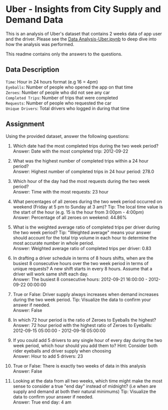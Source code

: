 # Uber - Insights from City Supply and Demand Data

This is an analysis of Uber's dataset that contains 2 weeks data of app user and the driver. Please see the [Data Analysis-Uber.ipynb](https://github.com/jojouna/uber_data_analysis/blob/main/Data%20Analysis-Uber.ipynb) to deep dive into how the analysis was performed. 

This readme contains only the answers to the questions. 

## Data Description
`Time`: Hour in 24 hours format (e.g 16 = 4pm)<br>
`Eyeballs`: Number of people who opened the app on that time<br>
`Zeroes`: Number of people who did not see any car<br>
`Completed Trips`: Number of trips that were completed<br>
`Requests`: Number of people who requested the car<br>
`Unique Drivers`: Total drivers who logged in during that time<br>


## Assignment
Using the provided dataset, answer the following questions:

1. Which date had the most completed trips during the two week period?
  <br>Answer: Date with the most completed trip: 2012-09-22

2. What was the highest number of completed trips within a 24 hour period?
  <br>Answer: Highest number of completed trips in 24 hour period: 278.0

3. Which hour of the day had the most requests during the two week period?
  <br>Answer: Time with the most requests: 23 hour

4. What percentages of all zeroes during the two week period occurred on weekend (Friday at 5 pm to Sunday at 3 am)? Tip: The local time value is the start of the hour (e.g. 15 is the hour from 3:00pm - 4:00pm)
  <br>Answer: Percentage of all zeroes on weekend: 44.86%

5. What is the weighted average ratio of completed trips per driver during the two week period? Tip: "Weighted average" means your answer should account for the total trip volume in each hour to determine the most accurate number in whole period.
  <br>Answer: Weighted average ratio of completed trips per driver: 0.83

6. In drafting a driver schedule in terms of 8 hours shifts, when are the busiest 8 consecutive hours over the two week period in terms of unique requests? A new shift starts in every 8 hours. Assume that a driver will work same shift each day.
  <br>Answer: The busiest 8 consecutive hours: 2012-09-21 16:00:00 - 2012-09-22 00:00:00

7. True or False: Driver supply always increases when demand increases during the two week period. Tip: Visualize the data to confirm your answer if needed.
  <br>Answer: False

8. In which 72 hour period is the ratio of Zeroes to Eyeballs the highest?
 <br> Answer: 72 hour period with the highest ratio of Zeroes to Eyeballs: 2012-09-15 05:00:00 - 2012-09-18 05:00:00

9. If you could add 5 drivers to any single hour of every day during the two week period, which hour should you add them to? Hint: Consider both rider eyeballs and driver supply when choosing
  <br>Answer: Hour to add 5 drivers: 23

10. True or False: There is exactly two weeks of data in this analysis
 <br> Answer: False

11. Looking at the data from all two weeks, which time might make the most sense to consider a true "end day" instead of midnight? (i.e when are supply and demand at both their natural minimums) Tip: Visualize the data to confirm your answer if needed.
  <br>Answer: True end day: 4 am
  
